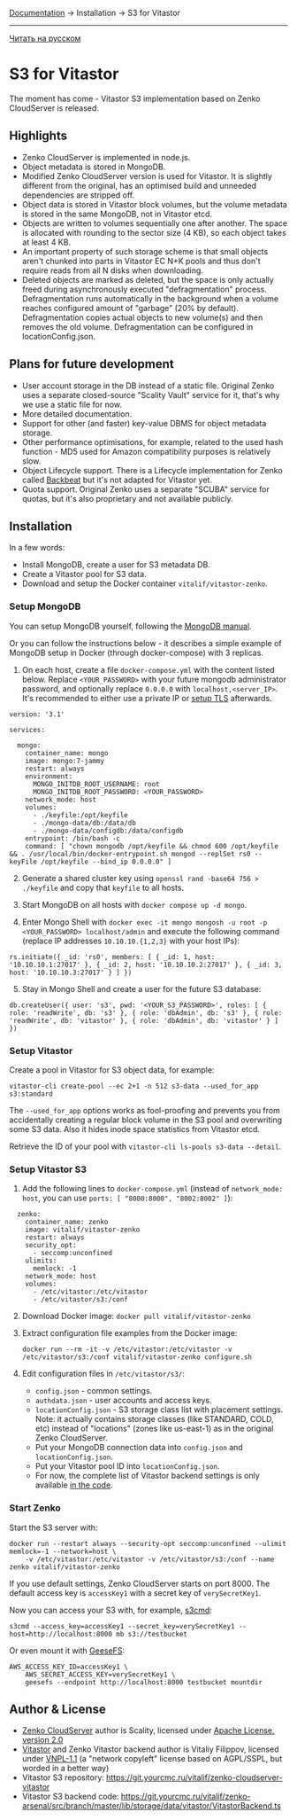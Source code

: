 [Documentation](../../README.md#documentation) → Installation → S3 for Vitastor

-----

[Читать на русском](s3.ru.md)

# S3 for Vitastor

The moment has come - Vitastor S3 implementation based on Zenko CloudServer is released.

## Highlights

- Zenko CloudServer is implemented in node.js.
- Object metadata is stored in MongoDB.
- Modified Zenko CloudServer version is used for Vitastor. It is slightly different from
  the original, has an optimised build and unneeded dependencies are stripped off.
- Object data is stored in Vitastor block volumes, but the volume metadata is stored in
  the same MongoDB, not in Vitastor etcd.
- Objects are written to volumes sequentially one after another. The space is allocated
  with rounding to the sector size (4 KB), so each object takes at least 4 KB.
- An important property of such storage scheme is that small objects aren't chunked into
  parts in Vitastor EC N+K pools and thus don't require reads from all N disks when
  downloading.
- Deleted objects are marked as deleted, but the space is only actually freed during
  asynchronously executed "defragmentation" process. Defragmentation runs automatically
  in the background when a volume reaches configured amount of "garbage" (20% by default).
  Defragmentation copies actual objects to new volume(s) and then removes the old volume.
  Defragmentation can be configured in locationConfig.json.

## Plans for future development

- User account storage in the DB instead of a static file. Original Zenko uses
  a separate closed-source "Scality Vault" service for it, that's why we use
  a static file for now.
- More detailed documentation.
- Support for other (and faster) key-value DBMS for object metadata storage.
- Other performance optimisations, for example, related to the used hash function -
  MD5 used for Amazon compatibility purposes is relatively slow.
- Object Lifecycle support. There is a Lifecycle implementation for Zenko called
  [Backbeat](https://github.com/scality/backbeat) but it's not adapted for Vitastor yet.
- Quota support. Original Zenko uses a separate "SCUBA" service for quotas, but
  it's also proprietary and not available publicly.

## Installation

In a few words:

- Install MongoDB, create a user for S3 metadata DB.
- Create a Vitastor pool for S3 data.
- Download and setup the Docker container `vitalif/vitastor-zenko`.

### Setup MongoDB

You can setup MongoDB yourself, following the [MongoDB manual](https://www.mongodb.com/docs/manual/installation/).

Or you can follow the instructions below - it describes a simple example of MongoDB setup
in Docker (through docker-compose) with 3 replicas.

1. On each host, create a file `docker-compose.yml` with the content listed below.
   Replace `<YOUR_PASSWORD>` with your future mongodb administrator password, and optionally
   replace `0.0.0.0` with `localhost,<server_IP>`. It's recommended to either use a private IP
   or [setup TLS](https://www.mongodb.com/docs/manual/tutorial/configure-ssl/) afterwards.

```
version: '3.1'

services:

  mongo:
    container_name: mongo
    image: mongo:7-jammy
    restart: always
    environment:
      MONGO_INITDB_ROOT_USERNAME: root
      MONGO_INITDB_ROOT_PASSWORD: <YOUR_PASSWORD>
    network_mode: host
    volumes:
      - ./keyfile:/opt/keyfile
      - ./mongo-data/db:/data/db
      - ./mongo-data/configdb:/data/configdb
    entrypoint: /bin/bash -c
    command: [ "chown mongodb /opt/keyfile && chmod 600 /opt/keyfile && . /usr/local/bin/docker-entrypoint.sh mongod --replSet rs0 --keyFile /opt/keyfile --bind_ip 0.0.0.0" ]
```

2. Generate a shared cluster key using `openssl rand -base64 756 > ./keyfile` and copy
   that `keyfile` to all hosts.

3. Start MongoDB on all hosts with `docker compose up -d mongo`.

4. Enter Mongo Shell with `docker exec -it mongo mongosh -u root -p <YOUR_PASSWORD> localhost/admin`
   and execute the following command (replace IP addresses `10.10.10.{1,2,3}` with your host IPs):

`rs.initiate({ _id: 'rs0', members: [
  { _id: 1, host: '10.10.10.1:27017' },
  { _id: 2, host: '10.10.10.2:27017' },
  { _id: 3, host: '10.10.10.3:27017' }
] })`

5. Stay in Mongo Shell and create a user for the future S3 database:

`db.createUser({ user: 's3', pwd: '<YOUR_S3_PASSWORD>', roles: [
  { role: 'readWrite', db: 's3' },
  { role: 'dbAdmin', db: 's3' },
  { role: 'readWrite', db: 'vitastor' },
  { role: 'dbAdmin', db: 'vitastor' }
] })`

### Setup Vitastor

Create a pool in Vitastor for S3 object data, for example:

`vitastor-cli create-pool --ec 2+1 -n 512 s3-data --used_for_app s3:standard`

The `--used_for_app` options works as fool-proofing and prevents you from
accidentally creating a regular block volume in the S3 pool and overwriting some S3 data.
Also it hides inode space statistics from Vitastor etcd.

Retrieve the ID of your pool with `vitastor-cli ls-pools s3-data --detail`.

### Setup Vitastor S3

1. Add the following lines to `docker-compose.yml` (instead of `network_mode: host`,
   you can use `ports: [ "8000:8000", "8002:8002" ]`):

```
  zenko:
    container_name: zenko
    image: vitalif/vitastor-zenko
    restart: always
    security_opt:
      - seccomp:unconfined
    ulimits:
      memlock: -1
    network_mode: host
    volumes:
      - /etc/vitastor:/etc/vitastor
      - /etc/vitastor/s3:/conf
```

2. Download Docker image: `docker pull vitalif/vitastor-zenko`

3. Extract configuration file examples from the Docker image:
   ```
   docker run --rm -it -v /etc/vitastor:/etc/vitastor -v /etc/vitastor/s3:/conf vitalif/vitastor-zenko configure.sh
   ```

4. Edit configuration files in `/etc/vitastor/s3/`:
   - `config.json` - common settings.
   - `authdata.json` - user accounts and access keys.
   - `locationConfig.json` - S3 storage class list with placement settings.
     Note: it actually contains storage classes (like STANDARD, COLD, etc)
     instead of "locations" (zones like us-east-1) as in the original Zenko CloudServer.
   - Put your MongoDB connection data into `config.json` and `locationConfig.json`.
   - Put your Vitastor pool ID into `locationConfig.json`.
   - For now, the complete list of Vitastor backend settings is only available [in the code](https://git.yourcmc.ru/vitalif/zenko-arsenal/src/branch/master/lib/storage/data/vitastor/VitastorBackend.ts#L94).

### Start Zenko

Start the S3 server with:

```
docker run --restart always --security-opt seccomp:unconfined --ulimit memlock=-1 --network=host \
    -v /etc/vitastor:/etc/vitastor -v /etc/vitastor/s3:/conf --name zenko vitalif/vitastor-zenko
```

If you use default settings, Zenko CloudServer starts on port 8000.
The default access key is `accessKey1` with a secret key of `verySecretKey1`.

Now you can access your S3 with, for example, [s3cmd](https://s3tools.org/s3cmd):

```
s3cmd --access_key=accessKey1 --secret_key=verySecretKey1 --host=http://localhost:8000 mb s3://testbucket
```

Or even mount it with [GeeseFS](https://github.com/yandex-cloud/geesefs):

```
AWS_ACCESS_KEY_ID=accessKey1 \
    AWS_SECRET_ACCESS_KEY=verySecretKey1 \
    geesefs --endpoint http://localhost:8000 testbucket mountdir
```

## Author & License

- [Zenko CloudServer](https://s3-server.readthedocs.io/en/latest/) author is Scality,
  licensed under [Apache License, version 2.0](https://www.apache.org/licenses/LICENSE-2.0)
- [Vitastor](https://git.yourcmc.ru/vitalif/vitastor/) and Zenko Vitastor backend author is
  Vitaliy Filippov, licensed under [VNPL-1.1](https://git.yourcmc.ru/vitalif/vitastor/src/branch/master/VNPL-1.1.txt)
  (a "network copyleft" license based on AGPL/SSPL, but worded in a better way)
- Vitastor S3 repository: https://git.yourcmc.ru/vitalif/zenko-cloudserver-vitastor
- Vitastor S3 backend code: https://git.yourcmc.ru/vitalif/zenko-arsenal/src/branch/master/lib/storage/data/vitastor/VitastorBackend.ts
